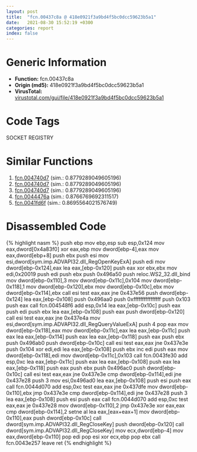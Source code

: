 ```yaml
---
layout: post
title:  "fcn.00437c8a @ 418e0921f3a9bd4f5bc0dcc59623b5a1"
date:   2021-08-30 15:52:19 +0300
categories: report
index: false
---
```


# Generic Information
- **Function:** fcn.00437c8a
- **Origin (md5):** 418e0921f3a9bd4f5bc0dcc59623b5a1
- **VirusTotal:** [virustotal.com/gui/file/418e0921f3a9bd4f5bc0dcc59623b5a1][virustotal_ref]

# Code Tags
<span class="tag" id="SOCKET">SOCKET</span>
<span class="tag" id="REGISTRY">REGISTRY</span>


# Similar Functions

1. [fcn.004740d7][similar_1_ref] (sim.: 0.8779289049605196)
2. [fcn.004740d7][similar_2_ref] (sim.: 0.8779289049605196)
3. [fcn.004740d7][similar_3_ref] (sim.: 0.8779289049605196)
4. [fcn.0044476a][similar_4_ref] (sim.: 0.8766769692311517)
5. [fcn.0041fd6f][similar_5_ref] (sim.: 0.8695564021576749)


# Disassembled Code

{% highlight nasm %}
push ebp
mov ebp,esp
sub esp,0x124
mov eax,dword[0x4a83f0]
xor eax,ebp
mov dword[ebp-4],eax
mov eax,dword[ebp+8]
push ebx
push esi
mov esi,dword[sym.imp.ADVAPI32.dll_RegOpenKeyExA]
push edi
mov dword[ebp-0x124],eax
lea eax,[ebp-0x120]
push eax
xor ebx,ebx
mov edi,0x20019
push edi
push ebx
push 0x496a50
push reloc.WS2_32.dll_bind
mov dword[ebp-0x110],3
mov dword[ebp-0x11c],0x104
mov dword[ebp-0x118],1
mov dword[ebp-0x120],ebx
mov dword[ebp-0x10c],ebx
mov dword[ebp-0x114],ebx
call esi
test eax,eax
jne 0x437e56
push dword[ebp-0x124]
lea eax,[ebp-0x108]
push 0x496aa0
push 0xffffffffffffffff
push 0x103
push eax
call fcn.004548f6
add esp,0x14
lea eax,[ebp-0x10c]
push eax
push edi
push ebx
lea eax,[ebp-0x108]
push eax
push dword[ebp-0x120]
call esi
test eax,eax
jne 0x437e4a
mov esi,dword[sym.imp.ADVAPI32.dll_RegQueryValueExA]
push 4
pop eax
mov dword[ebp-0x118],eax
mov dword[ebp-0x11c],eax
lea eax,[ebp-0x11c]
push eax
lea eax,[ebp-0x114]
push eax
lea eax,[ebp-0x118]
push eax
push ebx
push 0x496ab0
push dword[ebp-0x10c]
call esi
test eax,eax
jne 0x437e3e
push 0x104
xor edi,edi
lea eax,[ebp-0x108]
push ebx
inc edi
push eax
mov dword[ebp-0x118],edi
mov dword[ebp-0x11c],0x103
call fcn.0043fe30
add esp,0xc
lea eax,[ebp-0x11c]
push eax
lea eax,[ebp-0x108]
push eax
lea eax,[ebp-0x118]
push eax
push ebx
push 0x496ac0
push dword[ebp-0x10c]
call esi
test eax,eax
jne 0x437e3e
cmp dword[ebp-0x114],edi
jne 0x437e28
push 3
mov esi,0x496ad0
lea eax,[ebp-0x108]
push esi
push eax
call fcn.0044d070
add esp,0xc
test eax,eax
jne 0x437dfe
mov dword[ebp-0x110],ebx
jmp 0x437e3e
cmp dword[ebp-0x114],edi
jne 0x437e28
push 3
lea eax,[ebp-0x108]
push esi
push eax
call fcn.0044d070
add esp,0xc
test eax,eax
je 0x437e28
mov dword[ebp-0x110],2
jmp 0x437e3e
xor eax,eax
cmp dword[ebp-0x114],2
setne al
lea eax,[eax+eax+1]
mov dword[ebp-0x110],eax
push dword[ebp-0x10c]
call dword[sym.imp.ADVAPI32.dll_RegCloseKey]
push dword[ebp-0x120]
call dword[sym.imp.ADVAPI32.dll_RegCloseKey]
mov ecx,dword[ebp-4]
mov eax,dword[ebp-0x110]
pop edi
pop esi
xor ecx,ebp
pop ebx
call fcn.0043e257
leave
ret
{% endhighlight %}


[similar_1_ref]: /report/fcn.004740d7@912f1d013a0d6151bc7a7cef6da1b2a0
[similar_2_ref]: /report/fcn.004740d7@fb9b7d22bc1c143ac66b0575cbdd088d
[similar_3_ref]: /report/fcn.004740d7@152885a790b99953ce23874f0947b7bd
[similar_4_ref]: /report/fcn.0044476a@b3771987fba16f4fba07d1109ec72c76
[similar_5_ref]: /report/fcn.0041fd6f@b3771987fba16f4fba07d1109ec72c76
[virustotal_ref]: https://www.virustotal.com/gui/file/418e0921f3a9bd4f5bc0dcc59623b5a1